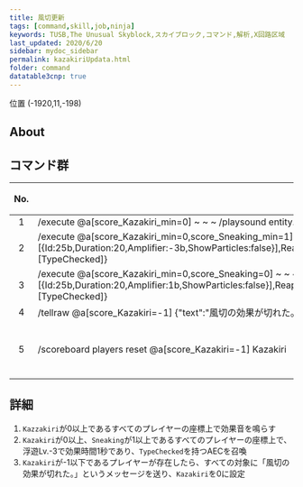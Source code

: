 ```yaml
---
title: 風切更新
tags: [command,skill,job,ninja]
keywords: TUSB,The Unusual Skyblock,スカイブロック,コマンド,解析,X回路区域
last_updated: 2020/6/20
sidebar: mydoc_sidebar
permalink: kazakiriUpdata.html
folder: command
datatable3cnp: true
---
```


<span class="label label-primary">位置 (-1920,11,-198)</span>

## About

## コマンド群

<div class="datatable3cnp-begin"></div>

|No.|コマンド|状態|
|:-:|-|-|
|1|/execute @a[score_Kazakiri_min=0] ~ ~ ~ /playsound entity.enderdragon.flap master @a[r=16] ~ ~ ~ 0.5 1.6 0|
|2|/execute @a[score_Kazakiri_min=0,score_Sneaking_min=1] ~ ~ ~ /summon AreaEffectCloud ~ ~0.5 ~ {Effects:[{Id:25b,Duration:20,Amplifier:-3b,ShowParticles:false}],ReapplicantDelay:0,Radius:2f,RadiusOnUse:0f,DurationOnUse:0f,Duration:2,RadiusPerTick:0f,WaitTime:5,Age:4,Particle:cloud,Tags:[TypeChecked]}|
|3|/execute @a[score_Kazakiri_min=0,score_Sneaking=0] ~ ~ ~ /summon AreaEffectCloud ~ ~0.5 ~ {Effects:[{Id:25b,Duration:20,Amplifier:1b,ShowParticles:false}],ReapplicantDelay:0,Radius:2f,RadiusOnUse:0f,DurationOnUse:0f,Duration:2,RadiusPerTick:0f,WaitTime:5,Age:4,Particle:cloud,Tags:[TypeChecked]}|
|4|/tellraw @a[score_Kazakiri=-1] {"text":"風切の効果が切れた。","color":"gold"}|
|5|/scoreboard players reset @a[score_Kazakiri=-1] Kazakiri|条件付き|

<div class="datatable3cnp-end"></div>

## 詳細

1. `Kazzakiri`が0以上であるすべてのプレイヤーの座標上で効果音を鳴らす
2. `Kazakiri`が0以上、`Sneaking`が1以上であるすべてのプレイヤーの座標上で、浮遊Lv.-3で効果時間1秒であり、`TypeChecked`を持つAECを召喚
3. `Kazakiri`が-1以下であるプレイヤーが存在したら、すべての対象に「風切の効果が切れた。」というメッセージを送り、`Kazakiri`を0に設定
